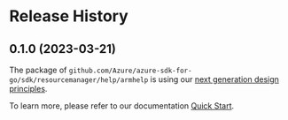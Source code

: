 # Release History

## 0.1.0 (2023-03-21)

The package of `github.com/Azure/azure-sdk-for-go/sdk/resourcemanager/help/armhelp` is using our [next generation design principles](https://azure.github.io/azure-sdk/general_introduction.html).

To learn more, please refer to our documentation [Quick Start](https://aka.ms/azsdk/go/mgmt).